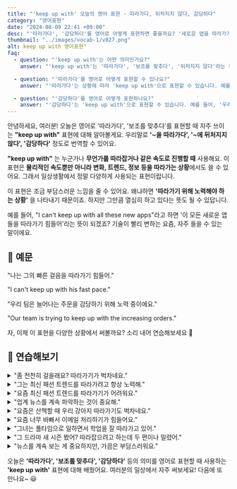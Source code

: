 ```yaml
---
title: "'keep up with' 오늘의 영어 표현 - 따라가다, 뒤처지지 않다, 감당하다"
category: "영어표현"
date: "2024-08-09 22:41 +09:00"
desc: "'따라가다', '감당하다'를 영어로 어떻게 표현하면 좋을까요? '새로운 앱을 따라가기 힘들어요', '늘어나는 주문을 감당하기 어려워요' 등을 영어로 표현하는 법을 배워봅시다. 다양한 예문을 통해서 연습하고 본인의 표현으로 만들어 보세요."
thumbnail: "../images/vocab-1/v027.png"
alt: keep up with 영어표현"
faq:
  - question: "'keep up with'는 어떤 의미인가요?"
    answer: "'keep up with'는 '따라가다', '보조를 맞추다', '뒤처지지 않다'라는 의미입니다. 누군가나 무언가를 따라잡거나 같은 속도로 진행할 때 사용합니다. 예를 들어, 'I can't keep up with all these new apps'는 '이 모든 새로운 앱들을 따라가기 힘들어'라는 뜻입니다."

  - question: "'따라가다'를 영어로 어떻게 표현할 수 있나요?"
    answer: "'따라가다'는 상황에 따라 'keep up with'으로 표현할 수 있습니다. 예를 들어, '그의 빠른 걸음을 따라가기 힘들어'는 'I can't keep up with his fast pace'로 말할 수 있습니다."

  - question: "'감당하다'를 영어로 어떻게 표현하나요?"
    answer: "'감당하다'는 'keep up with'으로 표현할 수 있습니다. 예를 들어, '우리 팀은 늘어나는 주문을 감당하기 위해 노력 중이에요'는 'Our team is trying to keep up with the increasing orders'로 말할 수 있습니다."
---
```


안녕하세요, 여러분! 오늘은 영어로 '따라가다', '보조를 맞추다'를 표현할 때 자주 쓰이는 **"keep up with"** 표현에 대해 알아볼게요. 우리말로 **'~을 따라가다', '~에 뒤처지지 않다', '감당하다'** 정도로 번역할 수 있어요.

**"keep up with"** 는 누군가나 **무언가를 따라잡거나 같은 속도로 진행할 때** 사용해요. 이 표현은 **물리적인 속도뿐만 아니라 변화, 트렌드, 정보 등을 따라가는 상황**에서도 쓸 수 있어요. 그래서 일상생활에서 정말 다양하게 사용되는 표현이랍니다.

이 표현은 조금 부담스러운 느낌을 줄 수 있어요. 왜냐하면 **'따라가기 위해 노력해야 하는 상황'** 을 나타내기 때문이죠. 하지만 그만큼 열심히 하고 있다는 뜻도 될 수 있답니다.

예를 들어, "I can't keep up with all these new apps"라고 하면 '이 모든 새로운 앱들을 따라가기 힘들어'라는 뜻이 되겠죠? 기술이 빨리 변하는 요즘, 자주 들을 수 있는 말이에요.

## 📖 예문

"나는 그의 빠른 걸음을 따라가기 힘들어."

"I can't keep up with his fast pace."

"우리 팀은 늘어나는 주문을 감당하기 위해 노력 중이에요."

"Our team is trying to keep up with the increasing orders."

자, 이제 이 표현을 다양한 상황에서 써볼까요? 소리 내어 연습해보세요 🚀

## 💬 연습해보기

<details>
<summary>"좀 천천히 걸을래요? 따라가기가 벅차네요."</summary>
<span>"Can you slow down a bit? I can't keep up with you."</span>
</details>

<details>
<summary>"그는 최신 패션 트렌드를 따라가려고 항상 노력해."</summary>
<span>"He always tries to keep up with the latest fashion trends."</span>
</details>

<details>
<summary>"요즘 최신 패션 트렌드를 따라가기가 어려워요."</summary>
<span>"I'm <a href="/blog/vocab-1/have-a-hard-time-ing/">having a hard time</a> keeping up with the latest fashion trends these days."</span>
</details>

<details>
<summary>"업계 뉴스를 계속 파악하는 것이 중요해."</summary>
<span>"It’s important to keep up with industry news."</span>
</details>

<details>
<summary>"요즘은 산책할 때 우리 강아지 따라가기도 벅차네요."</summary>
<span>"I can barely keep up with my dog on our walks now."</span>
</details>

<details>
<summary>"요즘 너무 바빠서 이메일 처리하기가 힘들어요."</summary>
<span>"I've been so busy lately, it's hard to keep up with all my emails."</span>
</details>

<details>
<summary>"그녀는 풀타임으로 일하면서 학업을 잘 따라가고 있어."</summary>
<span>"She’s <a href="/blog/vocab-1/025.do-a-good-job/">doing a great job</a> of keeping up with her studies while working full-time."</span>
</details>

<details>
<summary>"그 드라마 새 시즌 봤어? 따라잡으려고 하는데 두 편이나 밀렸어."</summary>
<span>"Have you seen the new season of that show? I'm trying to keep up with it, but I'm two episodes behind."</span>
</details>

<details>
<summary>"뉴스를 계속 보는 게 중요하지만, 가끔은 부담스러워요."</summary>
<span>"It's important to keep up with the news, but sometimes it's overwhelming."</span>
</details>

오늘은 **'따라가다', '보조를 맞추다', '감당하다'** 등의 의미를 영어로 표현할 때 사용하는 **'keep up with'** 표현에 대해 배웠어요. 여러분의 일상에서 자주 써보세요! 다음에 또 만나요~ 😃

